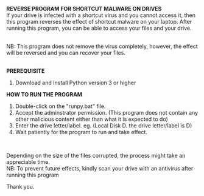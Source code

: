 **REVERSE PROGRAM FOR SHORTCUT MALWARE ON DRIVES** <br>
If your drive is infected with a shortcut virus and you cannot access it, then this program reverses the effect of shortcut malware on your laptop. After running this program, you can be able to access your files and your drive.

<br>
NB: This program does not remove the virus completely, however, the effect will be reversed and you can recover your files. <br>
<br>

**PREREQUISITE**
1. Download and Install Python version 3 or higher

**HOW TO RUN THE PROGRAM** 
1. Double-click on the "runpy.bat" file.
2. Accept the adminstrator permission. (This program does not contain any other malicious content either than what it is expected to do)
3. Enter the drive letter/label. eg. (Local Disk D. the drive letter/label is D)
4. Wait patiently for the program to run and take effect. <br>
 <br>

Depending on the size of the files corrupted, the process might take an appreciable time. <br>
NB: To prevent future effects, kindly scan your drive with an antivirus after running this program<br>

Thank you.
